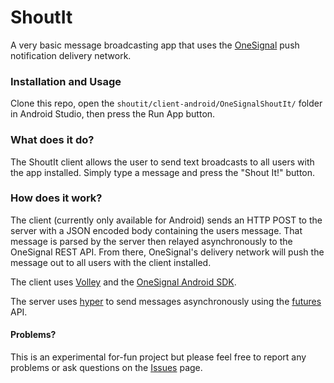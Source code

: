 ShoutIt
=======

A very basic message broadcasting app that uses the
[OneSignal](https://about.onesignal.com/) push notification delivery network.


### Installation and Usage

Clone this repo, open the `shoutit/client-android/OneSignalShoutIt/` folder in
Android Studio, then press the Run App button.


### What does it do?

The ShoutIt client allows the user to send text broadcasts to all users with
the app installed. Simply type a message and press the "Shout It!" button.


### How does it work?

The client (currently only available for Android) sends an HTTP POST to the
server with a JSON encoded body containing the users message. That message is
parsed by the server then relayed asynchronously to the OneSignal REST API.
From there, OneSignal's delivery network will push the message out to all
users with the client installed.

The client uses [Volley](https://github.com/google/volley) and the [OneSignal
Android SDK](https://github.com/OneSignal/OneSignal-Android-SDK).

The server uses [hyper](https://github.com/hyperium/hyper) to send messages
asynchronously using the [futures](https://github.com/rust-lang-nursery/futures-rs) API.


#### Problems?

This is an experimental for-fun project but please feel free to report any
problems or ask questions on the
[Issues](https://github.com/c0gent/shoutit/issues) page.
